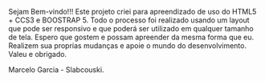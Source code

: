 Sejam Bem-vindo!!!
Este projeto criei para apreendizado de uso do HTML5 + CCS3 e BOOSTRAP 5.
Todo o processo foi realizado usando um layout que pode ser responsivo e que poderá ser utilizado em qualquer tamanho de tela.
Espero que gostem e possam apreender da mesma forma que eu.
Realizem sua proprias mudanças e apoie o mundo do desenvolvimento.
Valeu e obrigado.


Marcelo Garcia - Slabcouski.
